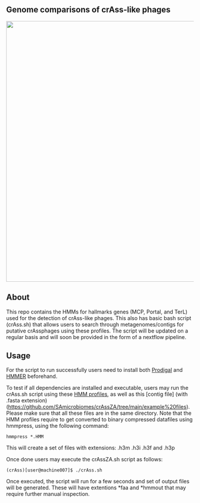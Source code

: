 ## Genome comparisons of crAss-like phages

<img src="https://user-images.githubusercontent.com/63568880/206448659-1f3f8143-0632-48cc-8a4b-a30e25b6dbb5.svg" width="700">


## About

This repo contains the HMMs for hallmarks genes (MCP, Portal, and TerL) used for the detection of crAss-like phages. This also has basic bash script (crAss.sh) that allows users to search through metagenomes/contigs for putative crAssphages using these profiles. The script will be updated on a regular basis and will soon be provided in the form of a nextflow pipeline.

## Usage

For the script to run successfully users need to install both [Prodigal](https://github.com/hyattpd/Prodigal) and [HMMER](http://hmmer.org/) beforehand.

To test if all dependencies are installed and executable, users may run the crAss.sh script using these [HMM profiles](https://github.com/SAmicrobiomes/crAssZA/tree/main/HMM%20profiles), as well as this [contig file] (with .fasta extension)(https://github.com/SAmicrobiomes/crAssZA/tree/main/example%20files). Please make sure that all these files are in the same directory. Note that the HMM profiles require to get converted to binary compressed datafiles using hmmpress, using the following command:

```
hmmpress *.HMM
```

This will create a set of files with extensions: <hmmfile>.h3m <hmmfile>.h3i <hmmfile>.h3f and <hmmfile>.h3p



Once done users may execute the crAssZA.sh script as follows: 

```
(crAss)[user@machine007]$ ./crAss.sh
```


Once executed, the script will run for a few seconds and set of output files will be generated. These will have extentions *faa and *hmmout that may require further manual inspection.


